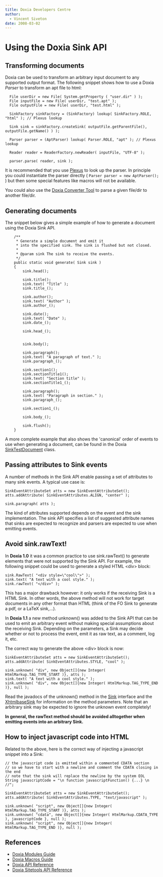 ```yaml
---
title: Doxia Developers Centre
author: 
  - Vincent Siveton
date: 2008-03-02
---
```


<!-- Licensed to the Apache Software Foundation (ASF) under one-->
<!-- or more contributor license agreements.  See the NOTICE file-->
<!-- distributed with this work for additional information-->
<!-- regarding copyright ownership.  The ASF licenses this file-->
<!-- to you under the Apache License, Version 2.0 (the-->
<!-- "License"); you may not use this file except in compliance-->
<!-- with the License.  You may obtain a copy of the License at-->
<!---->
<!--   http://www.apache.org/licenses/LICENSE-2.0-->
<!---->
<!-- Unless required by applicable law or agreed to in writing,-->
<!-- software distributed under the License is distributed on an-->
<!-- "AS IS" BASIS, WITHOUT WARRANTIES OR CONDITIONS OF ANY-->
<!-- KIND, either express or implied.  See the License for the-->
<!-- specific language governing permissions and limitations-->
<!-- under the License.-->

# Using the Doxia Sink API

<!-- MACRO{toc|section=1|fromDepth=2|toDepth=2} -->
## <a id="Transforming_documents"></a>Transforming documents

Doxia can be used to transform an arbitrary input document to any supported output format\. The following snippet shows how to use a Doxia _Parser_ to transform an apt file to html:

```unknown
  File userDir = new File( System.getProperty ( "user.dir" ) );
  File inputFile = new File( userDir, "test.apt" );
  File outputFile = new File( userDir, "test.html" );

  SinkFactory sinkFactory = (SinkFactory) lookup( SinkFactory.ROLE, "html" ); // Plexus lookup

  Sink sink = sinkFactory.createSink( outputFile.getParentFile(), outputFile.getName() ) );

  Parser parser = (AptParser) lookup( Parser.ROLE, "apt" ); // Plexus lookup

  Reader reader = ReaderFactory.newReader( inputFile, "UTF-8" );

  parser.parse( reader, sink );
```

It is recommended that you use [Plexus](http://plexus.codehaus.org/) to look up the parser\. In principle you could instantiate the parser directly \( `Parser parser = new AptParser();` \) but then some special features like macros will not be available\.

You could also use the [Doxia Converter Tool](http://maven.apache.org/doxia/doxia-tools/doxia-converter/index.html) to parse a given file/dir to another file/dir\.

## <a id="Generating_documents"></a>Generating documents

The snippet below gives a simple example of how to generate a document using the Doxia Sink API\.

```unknown
    /**
     * Generate a simple document and emit it
     * into the specified sink. The sink is flushed but not closed.
     *
     * @param sink The sink to receive the events.
     */
    public static void generate( Sink sink )
    {
        sink.head();

        sink.title();
        sink.text( "Title" );
        sink.title_();

        sink.author();
        sink.text( "Author" );
        sink.author_();

        sink.date();
        sink.text( "Date" );
        sink.date_();

        sink.head_();


        sink.body();

        sink.paragraph();
        sink.text( "A paragraph of text." );
        sink.paragraph_();

        sink.section1();
        sink.sectionTitle1();
        sink.text( "Section title" );
        sink.sectionTitle1_();

        sink.paragraph();
        sink.text( "Paragraph in section." );
        sink.paragraph_();

        sink.section1_();

        sink.body_();

        sink.flush();
    }
```

A more complete example that also shows the &apos;canonical&apos; order of events to use when generating a document, can be found in the Doxia [SinkTestDocument](./doxia/doxia-core/xref-test/org/apache/maven/doxia/sink/SinkTestDocument.html) class\.

## <a id="Passing_attributes_to_Sink_events"></a>Passing attributes to Sink events

A number of methods in the Sink API enable passing a set of attributes to many sink events\. A typical use case is:

```unknown
SinkEventAttributeSet atts = new SinkEventAttributeSet();
atts.addAttribute( SinkEventAttributes.ALIGN, "center" );

sink.paragraph( atts );
```

The kind of attributes supported depends on the event and the sink implementation\. The sink API specifies a list of suggested attribute names that sinks are expected to recognize and parsers are expected to use when emitting events\.

## <a id="Avoid_sink.rawText.21"></a>Avoid sink\.rawText\!

In **Doxia 1\.0** it was a common practice to use sink\.rawText\(\) to generate elements that were not supported by the Sink API\. For example, the following snippet could be used to generate a styled HTML &lt;div&gt; block:

```unknown
sink.RawText( "<div style=\"cool\">" );
sink.text( "A text with a cool style." );
sink.rawText( "</div>" );
```

This has a major drawback however: it only works if the receiving Sink is a HTML Sink\. In other words, the above method will not work for target documents in any other format than HTML \(think of the FO Sink to generate a pdf, or a LaTeX sink,\.\.\.\)\.

In **Doxia 1\.1** a new method unknown\(\) was added to the Sink API that can be used to emit an arbitrary event without making special assumptions about the receiving Sink\. Depending on the parameters, a Sink may decide whether or not to process the event, emit it as raw text, as a comment, log it, etc\.

The correct way to generate the above &lt;div&gt; block is now:

```unknown
SinkEventAttributeSet atts = new SinkEventAttributeSet();
atts.addAttribute( SinkEventAttributes.STYLE, "cool" );

sink.unknown( "div", new Object[]{new Integer( HtmlMarkup.TAG_TYPE_START )}, atts );
sink.text( "A text with a cool style." );
sink.unknown( "div", new Object[]{new Integer( HtmlMarkup.TAG_TYPE_END )}, null );
```

Read the javadocs of the unknown\(\) method in the [Sink](./doxia/doxia-sink-api/apidocs/org/apache/maven/doxia/sink/Sink.html) interface and the [XhtmlbaseSink](./doxia/doxia-core/apidocs/org/apache/maven/doxia/sink/XhtmlBaseSink.html) for information on the method parameters\. Note that an arbitrary sink may be expected to ignore the unknown event completely\!

**In general, the rawText method should be avoided alltogether when emitting events into an arbitrary Sink\.**

## <a id="How_to_inject_javascript_code_into_HTML"></a>How to inject javascript code into HTML

Related to the above, here is the correct way of injecting a javascript snippet into a Sink:

```unknown
// the javascript code is emitted within a commented CDATA section
// so we have to start with a newline and comment the CDATA closing in the end
// note that the sink will replace the newline by the system EOL
String javascriptCode = "\n function javascriptFunction() {...} \n //";

SinkEventAttributeSet atts = new SinkEventAttributeSet();
atts.addAttribute( SinkEventAttributes.TYPE, "text/javascript" );

sink.unknown( "script", new Object[]{new Integer( HtmlMarkup.TAG_TYPE_START )}, atts );
sink.unknown( "cdata", new Object[]{new Integer( HtmlMarkup.CDATA_TYPE ), javascriptCode }, null );
sink.unknown( "script", new Object[]{new Integer( HtmlMarkup.TAG_TYPE_END )}, null );
```

## <a id="References"></a>References

- [Doxia Modules Guide](../modules/index.html)
- [Doxia Macros Guide](../macros/index.html)
- [Doxia API Reference](../doxia/apidocs/index.html)
- [Doxia Sitetools API Reference](../doxia-sitetools/apidocs/index.html)
